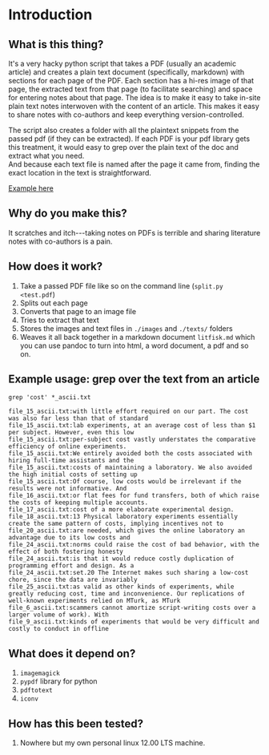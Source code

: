 # Introduction 

## What is this thing? 

It's a very hacky python script that takes a PDF (usually an academic article) and 
creates a plain text document (specifically, markdown) with sections for each page of the PDF. 
Each section has a hi-res image of that page, the extracted text from that page (to facilitate searching) 
and space for entering notes about that page. 
The idea is to make it easy to take in-site plain text notes interwoven
with the content of an article. This makes it easy to share notes with co-authors and keep everything version-controlled. 

The script also creates a folder with all the plaintext snippets from the passed pdf (if they can be
extracted). If each PDF is your pdf library gets this treatment, it
would easy to grep over the plain text of the doc and extract what you need.  
And because each text file is named after the page it came from, finding the exact location in the text is straightforward. 

[Example here](litfisk.md) 

## Why do you make this? 

It scratches and itch---taking notes on PDFs is terrible and sharing
literature notes with co-authors is a pain. 

## How does it work? 

1. Take a passed PDF file like so on the command line (`split.py <test.pdf`)
1. Splits out each page 
1. Converts that page to an image file 
1. Tries to extract that text 
1. Stores the images and text files in `./images` and `./texts/` folders
1. Weaves it all back together in a markdown document `litfisk.md`
which you can use pandoc to turn into html, a word document, a pdf and
so on. 

## Example usage: grep over the text from an article 

`grep 'cost' *_ascii.txt` 

    file_15_ascii.txt:with little effort required on our part. The cost was also far less than that of standard
    file_15_ascii.txt:lab experiments, at an average cost of less than $1 per subject. However, even this low
    file_15_ascii.txt:per-subject cost vastly understates the comparative efficiency of online experiments.
    file_15_ascii.txt:We entirely avoided both the costs associated with hiring full-time assistants and the
    file_15_ascii.txt:costs of maintaining a laboratory. We also avoided the high initial costs of setting up
    file_15_ascii.txt:Of course, low costs would be irrelevant if the results were not informative. And
    file_16_ascii.txt:or flat fees for fund transfers, both of which raise the costs of keeping multiple accounts.
    file_17_ascii.txt:cost of a more elaborate experimental design.
    file_18_ascii.txt:13 Physical laboratory experiments essentially create the same pattern of costs, implying incentives not to
    file_20_ascii.txt:are needed, which gives the online laboratory an advantage due to its low costs and
    file_24_ascii.txt:norms could raise the cost of bad behavior, with the effect of both fostering honesty
    file_24_ascii.txt:is that it would reduce costly duplication of programming effort and design. As a
    file_24_ascii.txt:set.20 The Internet makes such sharing a low-cost chore, since the data are invariably
    file_25_ascii.txt:as valid as other kinds of experiments, while greatly reducing cost, time and inconvenience. Our replications of well-known experiments relied on MTurk, as MTurk
    file_6_ascii.txt:scammers cannot amortize script-writing costs over a larger volume of work). With
    file_9_ascii.txt:kinds of experiments that would be very difficult and costly to conduct in offline

## What does it depend on? 
1. `imagemagick` 
1. `pypdf` library for python
1. `pdftotext` 
1. `iconv` 

## How has this been tested? 

1. Nowhere but my own personal linux 12.00 LTS machine. 
